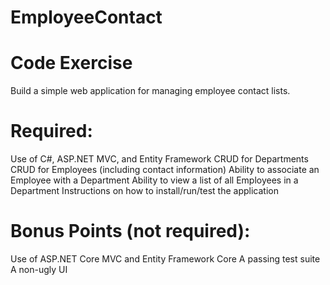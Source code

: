 # EmployeeContact
# Code Exercise
Build a simple web application for managing employee contact lists.


# Required:

Use of C#, ASP.NET MVC, and Entity Framework
CRUD for Departments
CRUD for Employees (including contact information)
Ability to associate an Employee with a Department
Ability to view a list of all Employees in a Department
Instructions on how to install/run/test the application
 

# Bonus Points (not required):

Use of ASP.NET Core MVC and Entity Framework Core
A passing test suite
A non-ugly UI
